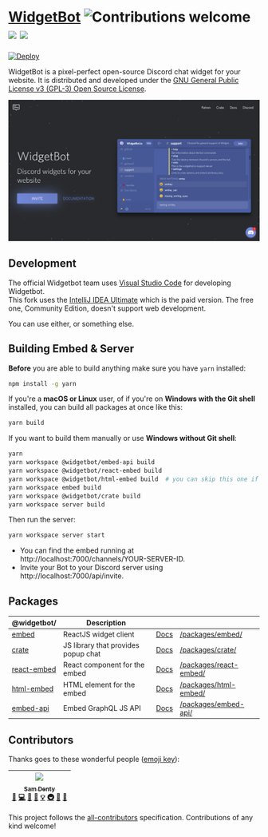 # [WidgetBot](https://widgetbot.io) ![Contributions welcome](https://img.shields.io/badge/contributions-welcome-orange.svg) [![](https://data.jsdelivr.com/v1/package/npm/@widgetbot/crate/badge?style=rounded)](https://www.jsdelivr.com/package/npm/@widgetbot/crate) [![](https://data.jsdelivr.com/v1/package/npm/@widgetbot/html-embed/badge?style=rounded)](https://www.jsdelivr.com/package/npm/@widgetbot/html-embed)

[![Deploy](https://www.herokucdn.com/deploy/button.svg)](https://heroku.com/deploy)

WidgetBot is a pixel-perfect open-source Discord chat widget for your website. It is distributed and developed under the [GNU General Public License v3 (GPL-3) Open Source License](<https://tldrlegal.com/license/gnu-general-public-license-v3-(gpl-3)>).

[![Banner](./.github/banner.png)](https://widgetbot.io)

## Development

The official Widgetbot team uses [Visual Studio Code](https://code.visualstudio.com) for developing Widgetbot.  
This fork uses the [IntelliJ IDEA Ultimate](https://www.jetbrains.com/idea/) which is the paid version. The free one, Community Edition, doesn't support web development.

You can use either, or something else.

## Building Embed & Server

**Before** you are able to build anything make sure you have `yarn` installed:

```bash
npm install -g yarn
```

If you're a **macOS or Linux** user, of if you're on **Windows with the Git shell** installed, you can build all packages at once like this:

```bash
yarn build
```

If you want to build them manually or use **Windows without Git shell**:

```bash
yarn
yarn workspace @widgetbot/embed-api build
yarn workspace @widgetbot/react-embed build
yarn workspace @widgetbot/html-embed build  # you can skip this one if you don't need it
yarn workspace embed build
yarn workspace @widgetbot/crate build
yarn workspace server build
```

Then run the server:

```bash
yarn workspace server start
```

- You can find the embed running at http://localhost:7000/channels/YOUR-SERVER-ID.
- Invite your Bot to your Discord server using http://localhost:7000/api/invite.

## Packages

| @widgetbot/                                                    | Description                         |                                                      |                                                  |
| -------------------------------------------------------------- | ----------------------------------- | ---------------------------------------------------- | ------------------------------------------------ |
| [embed](https://widgetbot.io)                                  | ReactJS widget client               | [Docs](https://docs.widgetbot.io/embed/)             | [/packages/embed/](/packages/embed/)             |
| [crate](http://npmjs.com/package/@widgetbot/crate)             | JS library that provides popup chat | [Docs](https://docs.widgetbot.io/embed/crate/)       | [/packages/crate/](/packages/crate/)             |
| [react-embed](http://npmjs.com/package/@widgetbot/react-embed) | React component for the embed       | [Docs](https://docs.widgetbot.io/embed/react-embed/) | [/packages/react-embed/](/packages/react-embed/) |
| [html-embed](http://npmjs.com/package/@widgetbot/html-embed)   | HTML element for the embed          | [Docs](https://docs.widgetbot.io/embed/html-embed/)  | [/packages/html-embed/](/packages/html-embed/)   |
| [embed-api](http://npmjs.com/package/@widgetbot/embed-api)     | Embed GraphQL JS API                | [Docs](https://docs.widgetbot.io/embed/embed-api/)   | [/packages/embed-api/](/packages/embed-api/)     |

## Contributors

Thanks goes to these wonderful people ([emoji key](https://github.com/kentcdodds/all-contributors#emoji-key)):

<!-- ALL-CONTRIBUTORS-LIST:START - Do not remove or modify this section -->
<!-- prettier-ignore -->
| [<img src="https://avatars1.githubusercontent.com/u/13242392?v=4" width="100px;"/><br /><sub><b>Sam Denty</b></sub>](https://samdd.me)<br />[🐛](https://github.com/widgetbot-io/widgetbot/widgetbot-io/WidgetBot/issues?q=author%3Asamdenty99 "Bug reports") [💻](https://github.com/widgetbot-io/widgetbot/widgetbot-io/WidgetBot/commits?author=samdenty99 "Code") [🎨](#design-samdenty99 "Design") [📖](https://github.com/widgetbot-io/widgetbot/widgetbot-io/WidgetBot/commits?author=samdenty99 "Documentation") [💡](#example-samdenty99 "Examples") [🚇](#infra-samdenty99 "Infrastructure (Hosting, Build-Tools, etc)") [👀](#review-samdenty99 "Reviewed Pull Requests") [🔧](#tool-samdenty99 "Tools") |
| :---: |

<!-- ALL-CONTRIBUTORS-LIST:END -->

This project follows the [all-contributors](https://github.com/kentcdodds/all-contributors) specification. Contributions of any kind welcome!
